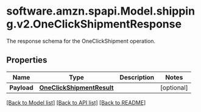 # software.amzn.spapi.Model.shipping.v2.OneClickShipmentResponse
The response schema for the OneClickShipment operation.

## Properties

Name | Type | Description | Notes
------------ | ------------- | ------------- | -------------
**Payload** | [**OneClickShipmentResult**](OneClickShipmentResult.md) |  | [optional] 

[[Back to Model list]](../README.md#documentation-for-models) [[Back to API list]](../README.md#documentation-for-api-endpoints) [[Back to README]](../README.md)

